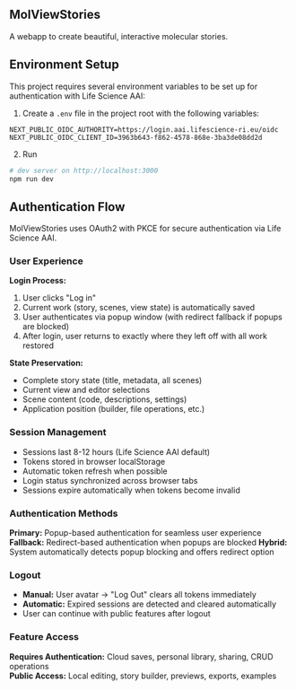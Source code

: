 ## MolViewStories

A webapp to create beautiful, interactive molecular stories.

## Environment Setup

This project requires several environment variables to be set up for authentication with Life Science AAI:

1. Create a `.env` file in the project root with the following variables:
```env
NEXT_PUBLIC_OIDC_AUTHORITY=https://login.aai.lifescience-ri.eu/oidc
NEXT_PUBLIC_OIDC_CLIENT_ID=3963b643-f862-4578-868e-3ba3de08dd2d
```
2. Run
```bash
# dev server on http://localhost:3000
npm run dev
```

## Authentication Flow

MolViewStories uses OAuth2 with PKCE for secure authentication via Life Science AAI.

### User Experience

**Login Process:**
1. User clicks "Log in" 
2. Current work (story, scenes, view state) is automatically saved
3. User authenticates via popup window (with redirect fallback if popups are blocked)
4. After login, user returns to exactly where they left off with all work restored

**State Preservation:**
- Complete story state (title, metadata, all scenes)
- Current view and editor selections
- Scene content (code, descriptions, settings)
- Application position (builder, file operations, etc.)

### Session Management

- Sessions last 8-12 hours (Life Science AAI default)
- Tokens stored in browser localStorage
- Automatic token refresh when possible
- Login status synchronized across browser tabs
- Sessions expire automatically when tokens become invalid

### Authentication Methods

**Primary:** Popup-based authentication for seamless user experience
**Fallback:** Redirect-based authentication when popups are blocked
**Hybrid:** System automatically detects popup blocking and offers redirect option

### Logout

- **Manual:** User avatar → "Log Out" clears all tokens immediately
- **Automatic:** Expired sessions are detected and cleared automatically
- User can continue with public features after logout

### Feature Access

**Requires Authentication:** Cloud saves, personal library, sharing, CRUD operations  
**Public Access:** Local editing, story builder, previews, exports, examples
